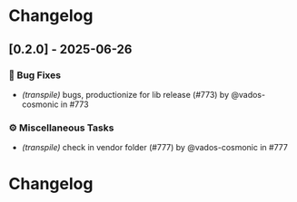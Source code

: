 # Changelog

## [0.2.0] - 2025-06-26

### 🐛 Bug Fixes

* *(transpile)* bugs, productionize for lib release (#773) by @vados-cosmonic in #773


### ⚙️ Miscellaneous Tasks

* *(transpile)* check in vendor folder (#777) by @vados-cosmonic in #777




# Changelog
